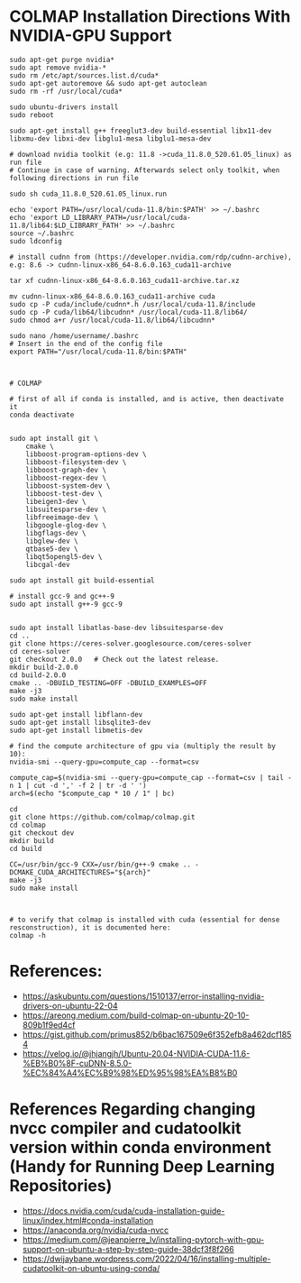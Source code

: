 # COLMAP Installation Directions With NVIDIA-GPU Support

```console
sudo apt-get purge nvidia*
sudo apt remove nvidia-*
sudo rm /etc/apt/sources.list.d/cuda*
sudo apt-get autoremove && sudo apt-get autoclean
sudo rm -rf /usr/local/cuda*

sudo ubuntu-drivers install
sudo reboot

sudo apt-get install g++ freeglut3-dev build-essential libx11-dev libxmu-dev libxi-dev libglu1-mesa libglu1-mesa-dev

# download nvidia toolkit (e.g: 11.8 ->cuda_11.8.0_520.61.05_linux) as run file
# Continue in case of warning. Afterwards select only toolkit, when following directions in run file

sudo sh cuda_11.8.0_520.61.05_linux.run

echo 'export PATH=/usr/local/cuda-11.8/bin:$PATH' >> ~/.bashrc
echo 'export LD_LIBRARY_PATH=/usr/local/cuda-11.8/lib64:$LD_LIBRARY_PATH' >> ~/.bashrc
source ~/.bashrc
sudo ldconfig

# install cudnn from (https://developer.nvidia.com/rdp/cudnn-archive), e.g: 8.6 -> cudnn-linux-x86_64-8.6.0.163_cuda11-archive

tar xf cudnn-linux-x86_64-8.6.0.163_cuda11-archive.tar.xz

mv cudnn-linux-x86_64-8.6.0.163_cuda11-archive cuda
sudo cp -P cuda/include/cudnn*.h /usr/local/cuda-11.8/include
sudo cp -P cuda/lib64/libcudnn* /usr/local/cuda-11.8/lib64/
sudo chmod a+r /usr/local/cuda-11.8/lib64/libcudnn*

sudo nano /home/username/.bashrc
# Insert in the end of the config file
export PATH="/usr/local/cuda-11.8/bin:$PATH"



# COLMAP

# first of all if conda is installed, and is active, then deactivate it
conda deactivate


sudo apt install git \
    cmake \
    libboost-program-options-dev \
    libboost-filesystem-dev \
    libboost-graph-dev \
    libboost-regex-dev \
    libboost-system-dev \
    libboost-test-dev \
    libeigen3-dev \
    libsuitesparse-dev \
    libfreeimage-dev \
    libgoogle-glog-dev \
    libgflags-dev \
    libglew-dev \
    qtbase5-dev \
    libqt5opengl5-dev \
    libcgal-dev

sudo apt install git build-essential

# install gcc-9 and gc++-9
sudo apt install g++-9 gcc-9


sudo apt install libatlas-base-dev libsuitesparse-dev
cd ..
git clone https://ceres-solver.googlesource.com/ceres-solver
cd ceres-solver
git checkout 2.0.0   # Check out the latest release.
mkdir build-2.0.0
cd build-2.0.0
cmake .. -DBUILD_TESTING=OFF -DBUILD_EXAMPLES=OFF
make -j3
sudo make install

sudo apt-get install libflann-dev
sudo apt-get install libsqlite3-dev
sudo apt-get install libmetis-dev

# find the compute architecture of gpu via (multiply the result by 10):
nvidia-smi --query-gpu=compute_cap --format=csv

compute_cap=$(nvidia-smi --query-gpu=compute_cap --format=csv | tail -n 1 | cut -d ',' -f 2 | tr -d ' ')
arch=$(echo "$compute_cap * 10 / 1" | bc)

cd
git clone https://github.com/colmap/colmap.git
cd colmap
git checkout dev
mkdir build
cd build

CC=/usr/bin/gcc-9 CXX=/usr/bin/g++-9 cmake .. -DCMAKE_CUDA_ARCHITECTURES="${arch}"
make -j3
sudo make install



# to verify that colmap is installed with cuda (essential for dense resconstruction), it is documented here:
colmap -h
```




# References:
- https://askubuntu.com/questions/1510137/error-installing-nvidia-drivers-on-ubuntu-22-04
- https://areong.medium.com/build-colmap-on-ubuntu-20-10-809b1f9ed4cf
- https://gist.github.com/primus852/b6bac167509e6f352efb8a462dcf1854
- https://velog.io/@jhjangjh/Ubuntu-20.04-NVIDIA-CUDA-11.6-%EB%B0%8F-cuDNN-8.5.0-%EC%84%A4%EC%B9%98%ED%95%98%EA%B8%B0


# References Regarding changing nvcc compiler and cudatoolkit version within conda environment (Handy for Running Deep Learning Repositories)
- https://docs.nvidia.com/cuda/cuda-installation-guide-linux/index.html#conda-installation
- https://anaconda.org/nvidia/cuda-nvcc
- https://medium.com/@jeanpierre_lv/installing-pytorch-with-gpu-support-on-ubuntu-a-step-by-step-guide-38dcf3f8f266
- https://dwijaybane.wordpress.com/2022/04/16/installing-multiple-cudatoolkit-on-ubuntu-using-conda/









    




